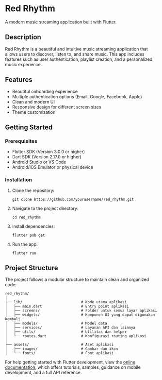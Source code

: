# Red Rhythm

A modern music streaming application built with Flutter.

## Description

Red Rhythm is a beautiful and intuitive music streaming application that allows users to discover, listen to, and share music. This app includes features such as user authentication, playlist creation, and a personalized music experience.

## Features

- Beautiful onboarding experience
- Multiple authentication options (Email, Google, Facebook, Apple)
- Clean and modern UI
- Responsive design for different screen sizes
- Theme customization

## Getting Started

### Prerequisites

- Flutter SDK (Version 3.0.0 or higher)
- Dart SDK (Version 2.17.0 or higher)
- Android Studio or VS Code
- Android/iOS Emulator or physical device

### Installation

1. Clone the repository:
   ```
   git clone https://github.com/yourusername/red_rhythm.git
   ```

2. Navigate to the project directory:
   ```
   cd red_rhythm
   ```

3. Install dependencies:
   ```
   flutter pub get
   ```

4. Run the app:
   ```
   flutter run
   ```

## Project Structure

The project follows a modular structure to maintain clean and organized code:

```
red_rhythm/
│
├── lib/                           # Kode utama aplikasi
│   ├── main.dart                  # Entry point aplikasi
│   ├── screens/                   # Folder untuk semua layar aplikasi
│   ├── widgets/                   # Komponen UI yang dapat digunakan kembali
│   ├── models/                    # Model data
│   ├── services/                  # Layanan API dan lainnya
│   ├── utils/                     # Utilitas dan helper
│   └── routes.dart                # Konfigurasi routing aplikasi
│
├── assets/                        # Aset aplikasi
│   ├── images/                    # Gambar dan ikon
│   └── fonts/                     # Font aplikasi
```

For help getting started with Flutter development, view the
[online documentation](https://docs.flutter.dev/), which offers tutorials,
samples, guidance on mobile development, and a full API reference.
